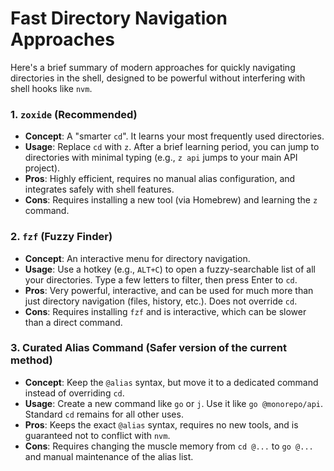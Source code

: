 # Fast Directory Navigation Approaches

Here's a brief summary of modern approaches for quickly navigating directories in the shell, designed to be powerful without interfering with shell hooks like `nvm`.

### 1. `zoxide` (Recommended)

- **Concept**: A "smarter `cd`". It learns your most frequently used directories.
- **Usage**: Replace `cd` with `z`. After a brief learning period, you can jump to directories with minimal typing (e.g., `z api` jumps to your main API project).
- **Pros**: Highly efficient, requires no manual alias configuration, and integrates safely with shell features.
- **Cons**: Requires installing a new tool (via Homebrew) and learning the `z` command.

### 2. `fzf` (Fuzzy Finder)

- **Concept**: An interactive menu for directory navigation.
- **Usage**: Use a hotkey (e.g., `ALT+C`) to open a fuzzy-searchable list of all your directories. Type a few letters to filter, then press Enter to `cd`.
- **Pros**: Very powerful, interactive, and can be used for much more than just directory navigation (files, history, etc.). Does not override `cd`.
- **Cons**: Requires installing `fzf` and is interactive, which can be slower than a direct command.

### 3. Curated Alias Command (Safer version of the current method)

- **Concept**: Keep the `@alias` syntax, but move it to a dedicated command instead of overriding `cd`.
- **Usage**: Create a new command like `go` or `j`. Use it like `go @monorepo/api`. Standard `cd` remains for all other uses.
- **Pros**: Keeps the exact `@alias` syntax, requires no new tools, and is guaranteed not to conflict with `nvm`.
- **Cons**: Requires changing the muscle memory from `cd @...` to `go @...` and manual maintenance of the alias list.



